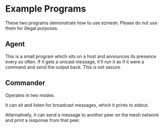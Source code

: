 Example Programs
================
These two programs demonstrate how to use ezmesh.  Please do not use them for
illegal purposes.

Agent
-----
This is a small program which sits on a host and announces its presence every
so often.  If it gets a unicast message, it'll run it as if it were a command
and send the output back.  This is not secure.

Commander
---------
Operates in two modes.

It can sit and listen for broadcast messages, which it prints to stdout.

Alternatively, it can send a message to another peer on the mesh network and
print a response from that peer.
